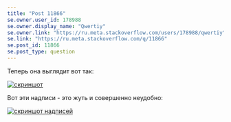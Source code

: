 ```yaml
---
title: "Post 11866"
se.owner.user_id: 178988
se.owner.display_name: "Qwertiy"
se.owner.link: "https://ru.meta.stackoverflow.com/users/178988/qwertiy"
se.link: "https://ru.meta.stackoverflow.com/q/11866"
se.post_id: 11866
se.post_type: question
---
```

<p>Теперь она выглядит вот так:</p>
<p><a href="https://i.stack.imgur.com/v1DRT.png" rel="nofollow noreferrer"><img src="https://i.stack.imgur.com/v1DRT.png" alt="скриншот" /></a></p>
<p>Вот эти надписи - это жуть и совершенно неудобно:</p>
<p><a href="https://i.stack.imgur.com/dkIbc.png" rel="nofollow noreferrer"><img src="https://i.stack.imgur.com/dkIbc.png" alt="скриншот надписей" /></a></p>
